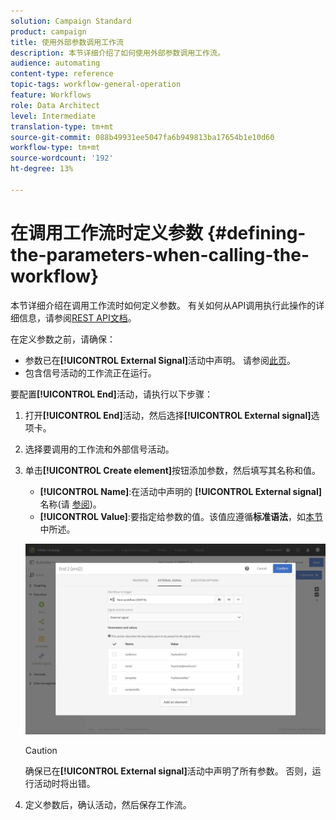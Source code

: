 ```yaml
---
solution: Campaign Standard
product: campaign
title: 使用外部参数调用工作流
description: 本节详细介绍了如何使用外部参数调用工作流。
audience: automating
content-type: reference
topic-tags: workflow-general-operation
feature: Workflows
role: Data Architect
level: Intermediate
translation-type: tm+mt
source-git-commit: 088b49931ee5047fa6b949813ba17654b1e10d60
workflow-type: tm+mt
source-wordcount: '192'
ht-degree: 13%

---
```



# 在调用工作流时定义参数 {#defining-the-parameters-when-calling-the-workflow}

本节详细介绍在调用工作流时如何定义参数。 有关如何从API调用执行此操作的详细信息，请参阅[REST API文档](../../api/using/triggering-a-signal-activity.md)。

在定义参数之前，请确保：

* 参数已在&#x200B;**[!UICONTROL External Signal]**&#x200B;活动中声明。 请参阅[此页](../../automating/using/declaring-parameters-external-signal.md)。
* 包含信号活动的工作流正在运行。

要配置&#x200B;**[!UICONTROL End]**&#x200B;活动，请执行以下步骤：

1. 打开&#x200B;**[!UICONTROL End]**&#x200B;活动，然后选择&#x200B;**[!UICONTROL External signal]**&#x200B;选项卡。
1. 选择要调用的工作流和外部信号活动。
1. 单击&#x200B;**[!UICONTROL Create element]**&#x200B;按钮添加参数，然后填写其名称和值。

   * **[!UICONTROL Name]**:在活动中声明的 **[!UICONTROL External signal]** 名称(请 [参阅](../../automating/using/declaring-parameters-external-signal.md))。
   * **[!UICONTROL Value]**:要指定给参数的值。该值应遵循&#x200B;**标准语法**，如[本节](../../automating/using/advanced-expression-editing.md#standard-syntax)中所述。

   ![](assets/extsignal_definingparameters_2.png)

   >[!CAUTION]
   >
   >确保已在&#x200B;**[!UICONTROL External signal]**&#x200B;活动中声明了所有参数。 否则，运行活动时将出错。

1. 定义参数后，确认活动，然后保存工作流。
